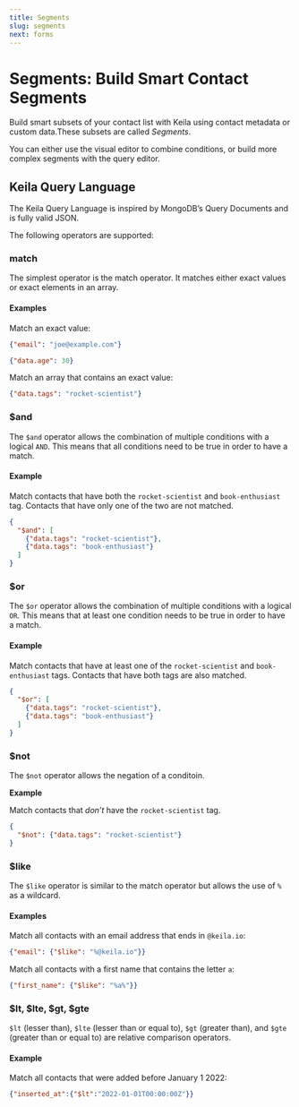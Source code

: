 ```yaml
---
title: Segments
slug: segments
next: forms
---
```


# Segments: Build Smart Contact Segments

Build smart subsets of your contact list with Keila using contact metadata or
custom data.These subsets are called *Segments*.

You can either use the visual editor to combine conditions, or build more
complex segments with the query editor.

<docs-image src="docs/segment.png" alt="Screenshot of editing a contact segment in Keila"></docs-image>

## Keila Query Language
The Keila Query Language is inspired by MongoDB’s Query Documents and is fully
valid JSON.

The following operators are supported:

### match
The simplest operator is the match operator. It matches either exact values or
exact elements in an array.

#### Examples

Match an exact value:

```json
{"email": "joe@example.com"}
```

```json
{"data.age": 30}
```

Match an array that contains an exact value:
```json
{"data.tags": "rocket-scientist"}
```


### $and
The `$and` operator allows the combination of multiple conditions with a logical `AND`.
This means that all conditions need to be true in order to have a match.

#### Example

Match contacts that have both the `rocket-scientist` and `book-enthusiast` tag.
Contacts that have only one of the two are not matched.

```json
{
  "$and": [
    {"data.tags": "rocket-scientist"},
    {"data.tags": "book-enthusiast"}
  ]
}
```

### $or
The `$or` operator allows the combination of multiple conditions with a logical `OR`.
This means that at least one condition needs to be true in order to have a match.

#### Example

Match contacts that have at least one of the `rocket-scientist` and `book-enthusiast` tags.
Contacts that have both tags are also matched.

```json
{
  "$or": [
    {"data.tags": "rocket-scientist"},
    {"data.tags": "book-enthusiast"}
  ]
}
```

### $not
The `$not` operator allows the negation of a conditoin.

**Example**

Match contacts that *don’t* have the `rocket-scientist` tag.
```json
{
  "$not": {"data.tags": "rocket-scientist"}
}
```

### $like
The `$like` operator is similar to the match operator but allows the use of `%` as
a wildcard.

#### Examples

Match all contacts with an email address that ends in `@keila.io`:

```json
{"email": {"$like": "%@keila.io"}}
```

Match all contacts with a first name that contains the letter `a`:

```json
{"first_name": {"$like": "%a%"}}
```

### $lt, $lte, $gt, $gte

`$lt` (lesser than), `$lte` (lesser than or equal to), `$gt` (greater than), and
`$gte` (greater than or equal to) are relative comparison operators.

#### Example

Match all contacts that were added before January 1 2022:

```json
{"inserted_at":{"$lt":"2022-01-01T00:00:00Z"}}
```